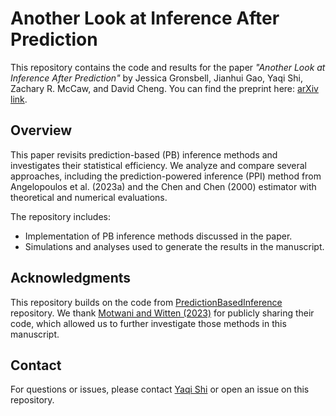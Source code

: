 # Another Look at Inference After Prediction

This repository contains the code and results for the paper *"Another Look at Inference After Prediction"* by Jessica Gronsbell,  Jianhui Gao, Yaqi Shi, Zachary R. McCaw, and David Cheng. You can find the preprint here: [arXiv link](https://arxiv.org/abs/2411.19908).

## Overview

This paper revisits prediction-based (PB) inference methods and investigates their statistical efficiency. We analyze and compare several approaches, including the prediction-powered inference (PPI) method from Angelopoulos et al. (2023a) and the Chen and Chen (2000) estimator with theoretical and numerical evaluations.

The repository includes:
- Implementation of PB inference methods discussed in the paper.
- Simulations and analyses used to generate the results in the manuscript.

## Acknowledgments

This repository builds on the code from [PredictionBasedInference](https://github.com/keshav-motwani/PredictionBasedInference) repository. We thank [Motwani and Witten (2023)](https://www.jmlr.org/papers/volume24/23-0896/23-0896.pdf) for publicly sharing their code, which allowed us to further investigate those methods in this manuscript. 

## Contact

For questions or issues, please contact [Yaqi Shi](mailto:yaqi.shi@mail.utoronto.com) or open an issue on this repository.

